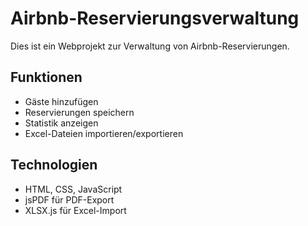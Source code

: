 # Airbnb-Reservierungsverwaltung

Dies ist ein Webprojekt zur Verwaltung von Airbnb-Reservierungen.

## Funktionen

- Gäste hinzufügen
- Reservierungen speichern
- Statistik anzeigen
- Excel-Dateien importieren/exportieren

## Technologien

- HTML, CSS, JavaScript
- jsPDF für PDF-Export
- XLSX.js für Excel-Import
